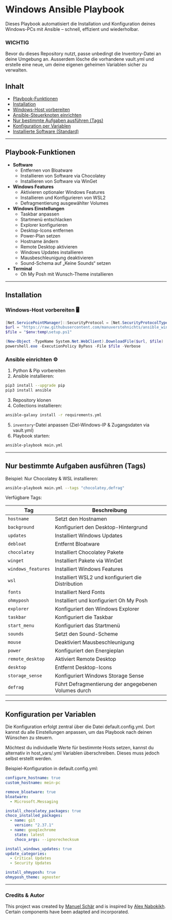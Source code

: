 # Windows Ansible Playbook

Dieses Playbook automatisiert die Installation und Konfiguration deines Windows-PCs mit Ansible – schnell, effizient und wiederholbar.

<h3>WICHTIG</h3>
Bevor du dieses Repository nutzt, passe unbedingt die Inventory-Datei an deine Umgebung an. Ausserdem lösche die vorhandene vault.yml und erstelle eine neue, um deine eigenen geheimen Variablen sicher zu verwalten.

## Inhalt

- [Playbook-Funktionen](#playbook-funktionen)
- [Installation](#installation)
- [Windows-Host vorbereiten](#windows-host-vorbereiten)
- [Ansible-Steuerknoten einrichten](#ansible-steuerknoten-einrichten)
- [Nur bestimmte Aufgaben ausführen (Tags)](#nur-bestimmte-aufgaben-ausführen-tags)
- [Konfiguration per Variablen](#konfiguration-per-variablen)
- [Installierte Software (Standard)](#installierte-software-standard)

---

## Playbook-Funktionen

- **Software**
  - Entfernen von Bloatware
  - Installieren von Software via Chocolatey
  - Installieren von Software via WinGet
- **Windows Features**
  - Aktivieren optionaler Windows Features
  - Installieren und Konfigurieren von WSL2
  - Defragmentierung ausgewählter Volumes
- **Windows Einstellungen**
  - Taskbar anpassen
  - Startmenü entschlacken
  - Explorer konfigurieren
  - Desktop-Icons entfernen
  - Power-Plan setzen
  - Hostname ändern
  - Remote Desktop aktivieren
  - Windows Updates installieren
  - Mausbeschleunigung deaktivieren
  - Sound-Schema auf „Keine Sounds“ setzen
- **Terminal**
  - Oh My Posh mit Wunsch-Theme installieren

---

## Installation

### Windows-Host vorbereiten 🖥

```powershell
[Net.ServicePointManager]::SecurityProtocol = [Net.SecurityProtocolType]::Tls12
$url = "https://raw.githubusercontent.com/manuverstehnichts/ansible_windows/refs/heads/main/setup.ps1"
$file = "$env:temp\setup.ps1"

(New-Object -TypeName System.Net.WebClient).DownloadFile($url, $file)
powershell.exe -ExecutionPolicy ByPass -File $file -Verbose
```

### Ansible einrichten ⚙️

1. Python & Pip vorbereiten
2. Ansible installieren:

```bash
pip3 install --upgrade pip
pip3 install ansible
```

3. Repository klonen
4. Collections installieren:

```bash
ansible-galaxy install -r requirements.yml
```

5. `inventory`-Datei anpassen (Ziel-Windows-IP & Zugangsdaten via vault.yml)
6. Playbook starten:

```bash
ansible-playbook main.yml
```

---

## Nur bestimmte Aufgaben ausführen (Tags)

Beispiel: Nur Chocolatey & WSL installieren:

```bash
ansible-playbook main.yml --tags "chocolatey,defrag"
```

Verfügbare Tags:  

| Tag                | Beschreibung                                         |
| ------------------ | ---------------------------------------------------- |
| `hostname`         | Setzt den Hostnamen                                  |
| `background`       | Konfiguriert den Desktop-Hintergrund                 |
| `updates`          | Installiert Windows Updates                          |
| `debloat`          | Entfernt Bloatware                                   |
| `chocolatey`       | Installiert Chocolatey Pakete                        |
| `winget`           | Installiert Pakete via WinGet                        |
| `windows_features` | Installiert Windows Features                         |
| `wsl`              | Installiert WSL2 und konfiguriert die Distribution   |
| `fonts`            | Installiert Nerd Fonts                               |
| `ohmyposh`         | Installiert und konfiguriert Oh My Posh              |
| `explorer`         | Konfiguriert den Windows Explorer                    |
| `taskbar`          | Konfiguriert die Taskbar                             |
| `start_menu`       | Konfiguriert das Startmenü                           |
| `sounds`           | Setzt den Sound-Scheme                               |
| `mouse`            | Deaktiviert Mausbeschleunigung                       |
| `power`            | Konfiguriert den Energieplan                         |
| `remote_desktop`   | Aktiviert Remote Desktop                             |
| `desktop`          | Entfernt Desktop-Icons                               |
| `storage_sense`    | Konfiguriert Windows Storage Sense                   |
| `defrag`           | Führt Defragmentierung der angegebenen Volumes durch |

---

## Konfiguration per Variablen

Die Konfiguration erfolgt zentral über die Datei default.config.yml. Dort kannst du alle Einstellungen anpassen, um das Playbook nach deinen Wünschen zu steuern.

Möchtest du individuelle Werte für bestimmte Hosts setzen, kannst du alternativ in host_vars/<host>.yml Variablen überschreiben. Dieses muss jedoch selbst erstellt werden.

Beispiel-Konfiguration in default.config.yml:
```yml
configure_hostname: true
custom_hostname: mein-pc

remove_bloatware: true
bloatware:
  - Microsoft.Messaging

install_chocolatey_packages: true
choco_installed_packages:
  - name: git
    version: "2.37.1"
  - name: googlechrome
    state: latest
    choco_args: --ignorechecksum

install_windows_updates: true
update_categories:
  - Critical Updates
  - Security Updates

install_ohmyposh: true
ohmyposh_theme: agnoster
```
---

### Credits & Autor

This project was created by [Manuel Schär](https://github.com/manuverstehnichts) and is inspired by [Alex Nabokikh](https://github.com/AlexNabokikh/windows-playbook). Certain components have been adapted and incorporated.